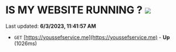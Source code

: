 # IS MY WEBSITE RUNNING ? [![](https://img.shields.io/static/v1?label=Sponsor&message=%E2%9D%A4&logo=GitHub&color=%23fe8e86)](https://github.com/sponsors/<username>)

Last updated: **6/3/2023, 11:41:57 AM**

- `GET` [https://youssefservice.me](https://youssefservice.me) - **Up** (1026ms)
